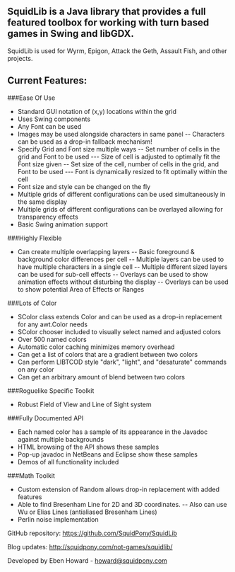 SquidLib is a Java library that provides a full featured toolbox for working with turn based games in Swing and libGDX.
--  

SquidLib is used for Wyrm, Epigon, Attack the Geth, Assault Fish, and other projects.
    

Current Features:
--
###Ease Of Use
-	Standard GUI notation of (x,y) locations within the grid
-	Uses Swing components
-	Any Font can be used
-	Images may be used alongside characters in same panel
--		Characters can be used as a drop-in fallback mechanism!
-	Specify Grid and Font size multiple ways
--		Set number of cells in the grid and Font to be used
---			Size of cell is adjusted to optimally fit the Font size given
--		Set size of the cell, number of cells in the grid, and Font to be used
---			Font is dynamically resized to fit optimally within the cell
-	Font size and style can be changed on the fly
-	Multiple grids of different configurations can be used simultaneously in the same display
-   Multiple grids of different configurations can be overlayed allowing for transparency effects
-	Basic Swing animation support

###Highly Flexible
-   Can create multiple overlapping layers
--		Basic foreground & background color differences per cell
--		Multiple layers can be used to have multiple characters in a single cell
--		Multiple different sized layers can be used for sub-cell effects
--		Overlays can be used to show animation effects without disturbing the display
--		Overlays can be used to show potential Area of Effects or Ranges

###Lots of Color
-	SColor class extends Color and can be used as a drop-in replacement for any awt.Color needs
-	SColor chooser included to visually select named and adjusted colors
-	Over 500 named colors
-	Automatic color caching minimizes memory overhead
-	Can get a list of colors that are a gradient between two colors
-	Can perform LIBTCOD style "dark", "light", and "desaturate" commands on any color
-	Can get an arbitrary amount of blend between two colors

###Roguelike Specific Toolkit
-	Robust Field of View and Line of Sight system

###Fully Documented API
-	Each named color has a sample of its appearance in the Javadoc against multiple backgrounds
-	HTML browsing of the API shows these samples
-	Pop-up javadoc in NetBeans and Eclipse show these samples
-	Demos of all functionality included

###Math Toolkit
-	Custom extension of Random allows drop-in replacement with added features
-	Able to find Bresenham Line for 2D and 3D coordinates.
--      Also can use Wu or Elias Lines (antialiased Bresenham Lines)
-   Perlin noise implementation
  
  
GitHub repository: https://github.com/SquidPony/SquidLib

Blog updates: http://squidpony.com/not-games/squidlib/

Developed by Eben Howard - howard@squidpony.com
